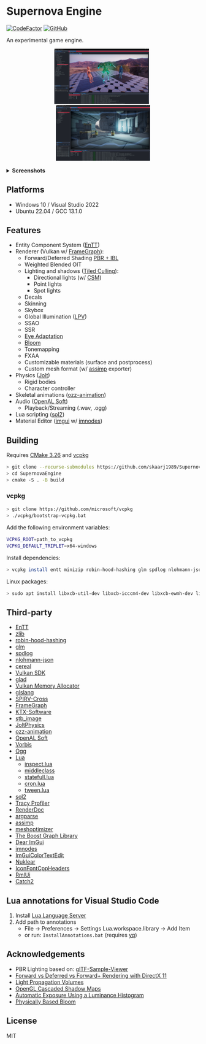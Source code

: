 # Supernova Engine

[![CodeFactor](https://www.codefactor.io/repository/github/skaarj1989/SupernovaEngine/badge)](https://www.codefactor.io/repository/github/skaarj1989/SupernovaEngine)
[![GitHub](https://img.shields.io/github/license/skaarj1989/SupernovaEngine.svg)](LICENSE)

An experimental game engine.

<p align="center">
    <img width="49%" src="media/se01.png" alt="Scene Editor"/>
&nbsp;
    <img width="49%" src="media/se02.png" alt="Scene Editor"/>
</p>

<details><summary><b>Screenshots</b></summary>
<p align="center">
    <img width="49%" src="media/se03.png" alt="Scene Editor w/ Script Editor"/>
&nbsp;
    <img width="49%" src="media/me01.png" alt="Material Editor (surface)"/>
</p>
<p align="center">
    <img width="49%" src="media/me02.png" alt="Material Editor (surface)"/>
&nbsp;
    <img width="49%" src="media/me03.png" alt="Material Editor (post process)"/>
</p>
<img src="media/fg.svg" alt="Material Editor (post process)" alt="FrameGraph"/>
</details>

## Platforms

- Windows 10 / Visual Studio 2022
- Ubuntu 22.04 / GCC 13.1.0

## Features

- Entity Component System ([EnTT](https://github.com/skypjack/entt/wiki))
- Renderer (Vulkan w/ [FrameGraph](https://github.com/skaarj1989/FrameGraph)):
  - Forward/Deferred Shading [PBR + IBL](https://github.com/KhronosGroup/glTF-Sample-Viewer)
  - Weighted Blended OIT
  - Lighting and shadows ([Tiled Culling](https://www.3dgep.com/forward-plus/)):
    - Directional lights (w/ [CSM](https://johanmedestrom.wordpress.com/2016/03/18/opengl-cascaded-shadow-maps/))
    - Point lights
    - Spot lights
  - Decals
  - Skinning
  - Skybox
  - Global Illumination ([LPV](https://blog.blackhc.net/2010/07/light-propagation-volumes/))
  - SSAO
  - SSR
  - [Eye Adaptation](https://bruop.github.io/exposure/)
  - [Bloom](https://learnopengl.com/Guest-Articles/2022/Phys.-Based-Bloom)
  - Tonemapping
  - FXAA
  - Customizable materials (surface and postprocess)
  - Custom mesh format (w/ [assimp](https://github.com/assimp/assimp) exporter)
- Physics ([Jolt](https://github.com/jrouwe/JoltPhysics))
  - Rigid bodies
  - Character controller
- Skeletal animations ([ozz-animation](https://github.com/guillaumeblanc/ozz-animation))
- Audio ([OpenAL Soft](https://github.com/kcat/openal-soft))
  - Playback/Streaming (.wav, .ogg)
- Lua scripting ([sol2](https://github.com/ThePhD/sol2))
- Material Editor ([imgui](https://github.com/ocornut/imgui) w/ [imnodes](https://github.com/Nelarius/imnodes))

## Building

Requires [CMake 3.26](https://cmake.org/) and [vcpkg](https://github.com/microsoft/vcpkg)

```bash
> git clone --recurse-submodules https://github.com/skaarj1989/SupernovaEngine.git
> cd SupernovaEngine
> cmake -S . -B build
```

### vcpkg

```bash
> git clone https://github.com/microsoft/vcpkg
> ./vcpkg/bootstrap-vcpkg.bat
```

Add the following environment variables:

```bash
VCPKG_ROOT=path_to_vcpkg
VCPKG_DEFAULT_TRIPLET=x64-windows
```

Install dependencies:

```bash
> vcpkg install entt minizip robin-hood-hashing glm spdlog nlohmann-json cereal glslang spirv-cross ktx[vulkan] stb openal-soft libvorbis libogg lua argparse meshoptimizer boost-graph freetype catch2
```

Linux packages:
```bash
> sudo apt install libxcb-util-dev libxcb-icccm4-dev libxcb-ewmh-dev libxcb-xfixes0-dev libxcb-keysyms1-dev libxcb-randr0-dev libx11-xcb-dev
```

## Third-party

- [EnTT](https://github.com/skypjack/entt/wiki)
- [zlib](https://github.com/madler/zlib)
- [robin-hood-hashing](https://github.com/martinus/robin-hood-hashing)
- [glm](https://github.com/g-truc/glm)
- [spdlog](https://github.com/gabime/spdlog)
- [nlohmann-json](https://github.com/nlohmann/json)
- [cereal](https://github.com/USCiLab/cereal)
- [Vulkan SDK](https://vulkan.lunarg.com/sdk/home)
- [glad](https://github.com/Dav1dde/glad)
- [Vulkan Memory Allocator](https://github.com/GPUOpen-LibrariesAndSDKs/VulkanMemoryAllocator)
- [glslang](https://github.com/KhronosGroup/glslang)
- [SPIRV-Cross](https://github.com/KhronosGroup/SPIRV-Cross)
- [FrameGraph](https://github.com/skaarj1989/FrameGraph)
- [KTX-Software](https://github.com/KhronosGroup/KTX-Software)
- [stb_image](https://github.com/nothings/stb)
- [JoltPhysics](https://github.com/jrouwe/JoltPhysics)
- [ozz-animation](https://github.com/guillaumeblanc/ozz-animation)
- [OpenAL Soft](https://github.com/kcat/openal-soft)
- [Vorbis](https://github.com/xiph/vorbis)
- [Ogg](https://github.com/xiph/ogg)
- [Lua](https://www.lua.org/)
  - [inspect.lua](https://github.com/kikito/inspect.lua)
  - [middleclass](https://github.com/kikito/middleclass)
  - [statefull.lua](https://github.com/kikito/stateful.lua)
  - [cron.lua](https://github.com/kikito/cron.lua)
  - [tween.lua](https://github.com/kikito/tween.lua)
- [sol2](https://github.com/ThePhD/sol2)
- [Tracy Profiler](https://github.com/wolfpld/tracy)
- [RenderDoc](https://renderdoc.org/docs/in_application_api.html)
- [argparse](https://github.com/p-ranav/argparse)
- [assimp](https://github.com/assimp/assimp)
- [meshoptimizer](https://github.com/zeux/meshoptimizer)
- [The Boost Graph Library](https://www.boost.org/doc/libs/1_83_0/libs/graph/doc/index.html)
- [Dear ImGui](https://github.com/ocornut/imgui)
- [imnodes](https://github.com/Nelarius/imnodes)
- [ImGuiColorTextEdit](https://github.com/BalazsJako/ImGuiColorTextEdit)
- [Nuklear](https://github.com/Immediate-Mode-UI/Nuklear)
- [IconFontCppHeaders](https://github.com/juliettef/IconFontCppHeaders)
- [RmlUi](https://github.com/mikke89/RmlUi)
- [Catch2](https://github.com/catchorg/Catch2)

## Lua annotations for Visual Studio Code

1. Install [Lua Language Server](https://marketplace.visualstudio.com/items?itemName=sumneko.lua)
2. Add path to annotations
    - File -> Preferences -> Settings
    Lua.workspace.library -> Add Item
    - or run: `InstallAnnotations.bat` (requires [yq](https://github.com/mikefarah/yq))

## Acknowledgements

- PBR Lighting based on: [glTF-Sample-Viewer](https://github.com/KhronosGroup/glTF-Sample-Viewer)
- [Forward vs Deferred vs Forward+ Rendering with DirectX 11](https://www.3dgep.com/forward-plus/)
- [Light Propagation Volumes](https://blog.blackhc.net/2010/07/light-propagation-volumes/)
- [OpenGL Cascaded Shadow Maps](https://johanmedestrom.wordpress.com/2016/03/18/opengl-cascaded-shadow-maps/)
- [Automatic Exposure Using a Luminance Histogram](https://bruop.github.io/exposure/)
- [Physically Based Bloom](https://learnopengl.com/Guest-Articles/2022/Phys.-Based-Bloom)

## License

MIT

